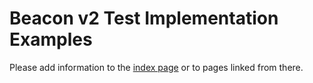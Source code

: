 # Beacon v2 Test Implementation Examples

Please add information to the [index page](index.md) or to pages linked from there.
